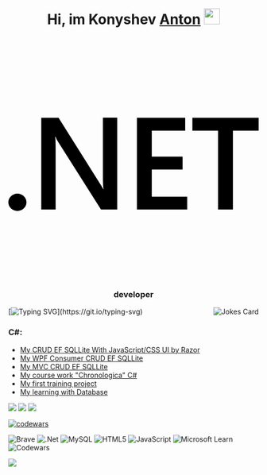 


<h1 align="center">Hi, im Konyshev <a href="https://daniilshat.ru/" target="_blank">Anton</a> <img src="https://github.com/blackcater/blackcater/raw/main/images/Hi.gif" height="32"/></h1> 

<h3 align="center"><svg role="img" viewBox="0 0 24 24" xmlns="http://www.w3.org/2000/svg">.NET<path d="M24 8.77h-2.468v7.565h-1.425V8.77h-2.462V7.53H24zm-6.852 7.565h-4.821V7.53h4.63v1.24h-3.205v2.494h2.953v1.234h-2.953v2.604h3.396zm-6.708 0H8.882L4.78 9.863a2.896 2.896 0 0 1-.258-.51h-.036c.032.189.048.592.048 1.21v5.772H3.157V7.53h1.659l3.965 6.32c.167.261.275.442.323.54h.024c-.04-.233-.06-.629-.06-1.185V7.529h1.372zm-8.703-.693a.868.829 0 0 1-.869.829.868.829 0 0 1-.868-.83.868.829 0 0 1 .868-.828.868.829 0 0 1 .869.829Z"/></svg> developer</h3><img align="right" src="https://readme-jokes.vercel.app/api?hideBorder&bgColor=ffffff&qColor=#A63C00&aColor=#006D4F" alt="Jokes Card" />



[![Typing SVG](https://readme-typing-svg.herokuapp.com?color=%1E90FF&lines=and+here+'s+what+I+can+do...)](https://git.io/typing-svg)

### C#:
- [My CRUD EF SQLLite With JavaScript/CSS UI by Razor](https://github.com/KonisheffAnton/CostaDep.git)
- [My WPF Consumer CRUD EF SQLLite](https://github.com/KonisheffAnton/DocVision.git)
- [My MVC CRUD EF SQLLite](https://github.com/KonisheffAnton/BRSK.git)
- [My course work "Chronologica" C#](https://github.com/KonisheffAnton/Hronologica.git)
- [My first training project](https://github.com/KonisheffAnton/MobileStore.git)
- [My learning with Database](https://github.com/KonisheffAnton/BashNipi6.git)

![](https://github-profile-summary-cards.vercel.app/api/cards/profile-details?username=KonisheffAnton&theme=github)
![](https://github-profile-summary-cards.vercel.app/api/cards/most-commit-language?username=KonisheffAnton&theme=github)
![](https://github-profile-summary-cards.vercel.app/api/cards/stats?username=KonisheffAnton&theme=github)

[![codewars](https://www.codewars.com/users/crysisprof/badges/large)](https://www.codewars.com/users/crysisprof)

![Brave](https://img.shields.io/badge/Brave-FB542B?style=for-the-badge&logo=Brave&logoColor=white)
![.Net](https://img.shields.io/badge/.NET-5C2D91?style=for-the-badge&logo=.net&logoColor=white)
![MySQL](https://img.shields.io/badge/mysql-%2300f.svg?style=for-the-badge&logo=mysql&logoColor=white)
![HTML5](https://img.shields.io/badge/html5-%23E34F26.svg?style=for-the-badge&logo=html5&logoColor=white)
![JavaScript](https://img.shields.io/badge/javascript-%23323330.svg?style=for-the-badge&logo=javascript&logoColor=%23F7DF1E)
![Microsoft Learn](https://img.shields.io/badge/Microsoft_Learn-258ffa?style=for-the-badge&logo=microsoft&logoColor=white)
![Codewars](https://img.shields.io/badge/Codewars-B1361E?style=for-the-badge&logo=codewars&logoColor=grey) 

![](https://komarev.com/ghpvc/?username=your-github-username)
